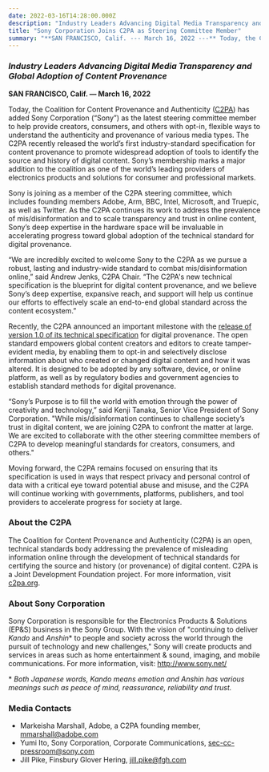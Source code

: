 ```yaml
---
date: 2022-03-16T14:28:00.000Z
description: "Industry Leaders Advancing Digital Media Transparency and Global Adoption of Content Provenance"
title: "Sony Corporation Joins C2PA as Steering Committee Member"
summary: "**SAN FRANCISCO, Calif. --- March 16, 2022 ---** Today, the Coalition for Content Provenance and Authenticity (C2PA) has added Sony Corporation (“Sony”) as the latest steering committee member to help provide creators, consumers, and others with opt-in, flexible ways to understand the authenticity and provenance of various media types. The C2PA recently released the world’s first industry-standard specification for content provenance to promote widespread adoption of tools to identify the source and history of digital content. Sony’s membership marks a major addition to the coalition as one of the world’s leading providers of electronics products and solutions for consumer and professional markets."
---
```


### _Industry Leaders Advancing Digital Media Transparency and Global Adoption of Content Provenance_

**SAN FRANCISCO, Calif. — March 16, 2022**

Today, the Coalition for Content Provenance and Authenticity ([C2PA](https://c2pa.org/)) has added Sony Corporation (“Sony”) as the latest steering committee member to help provide creators, consumers, and others with opt-in, flexible ways to understand the authenticity and provenance of various media types. The C2PA recently released the world’s first industry-standard specification for content provenance to promote widespread adoption of tools to identify the source and history of digital content. Sony’s membership marks a major addition to the coalition as one of the world’s leading providers of electronics products and solutions for consumer and professional markets.

Sony is joining as a member of the C2PA steering committee, which includes founding members Adobe, Arm, BBC, Intel, Microsoft, and Truepic, as well as Twitter. As the C2PA continues its work to address the prevalence of mis/disinformation and to scale transparency and trust in online content, Sony’s deep expertise in the hardware space will be invaluable in accelerating progress toward global adoption of the technical standard for digital provenance. 

“We are incredibly excited to welcome Sony to the C2PA as we pursue a robust, lasting and industry-wide standard to combat mis/disinformation online,” said Andrew Jenks, C2PA Chair. “The C2PA's new technical specification is the blueprint for digital content provenance, and we believe Sony’s deep expertise, expansive reach, and support will help us continue our efforts to effectively scale an end-to-end global standard across the content ecosystem.”

Recently, the C2PA announced an important milestone with the [release of version 1.0 of its technical specification](https://c2pa.org/post/release_1_pr/) for digital provenance. The open standard empowers global content creators and editors to create tamper-evident media, by enabling them to opt-in and selectively disclose information about who created or changed digital content and how it was altered. It is designed to be adopted by any software, device, or online platform, as well as by regulatory bodies and government agencies to establish standard methods for digital provenance.

“Sony’s Purpose is to fill the world with emotion through the power of creativity and technology,” said Kenji Tanaka, Senior Vice President of Sony Corporation. "While mis/disinformation continues to challenge society’s trust in digital content, we are joining C2PA to confront the matter at large. We are excited to collaborate with the other steering committee members of C2PA to develop meaningful standards for creators, consumers, and others."

Moving forward, the C2PA remains focused on ensuring that its specification is used in ways that respect privacy and personal control of data with a critical eye toward potential abuse and misuse, and the C2PA will continue working with governments, platforms, publishers, and tool providers to accelerate progress for society at large.

### About the C2PA

The Coalition for Content Provenance and Authenticity (C2PA) is an open, technical standards body addressing the prevalence of misleading information online through the development of technical standards for certifying the source and history (or provenance) of digital content. C2PA is a Joint Development Foundation project. For more information, visit [c2pa.org](https://c2pa.org/).

### About Sony Corporation

Sony Corporation is responsible for the Electronics Products & Solutions (EP&S) business in the Sony Group. With the vision of "continuing to deliver _Kando_ and _Anshin_* to people and society across the world through the pursuit of technology and new challenges," Sony will create products and services in areas such as home entertainment & sound, imaging, and mobile communications. For more information, visit: http://www.sony.net/

\* _Both Japanese words, Kando means emotion and Anshin has various meanings such as peace of mind, reassurance, reliability and trust._

### Media Contacts

- Markeisha Marshall, Adobe, a C2PA founding member, mmarshall@adobe.com
- Yumi Ito, Sony Corporation, Corporate Communications, sec-cc-pressroom@sony.com
- Jill Pike, Finsbury Glover Hering, jill.pike@fgh.com 
